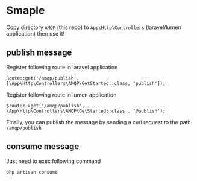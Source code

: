 # Smaple

Copy directory `AMQP` (this repo) to `App\Http\Controllers` (laravel/lumen application) then use it!

## publish message

Register following route in laravel application

```shell
Route::get('/amqp/publish', [\App\Http\Controllers\AMQP\GetStarted::class, 'publish']);
```

Register following route in lumen application

```shell
$router->get('/amqp/publish', \App\Http\Controllers\AMQP\GetStarted::class . '@publish');
```

Finally, you can publish the message by sending a curl request to the path `/amqp/publish`

## consume message

Just need to exec following command

```shell
php artisan consume
```
